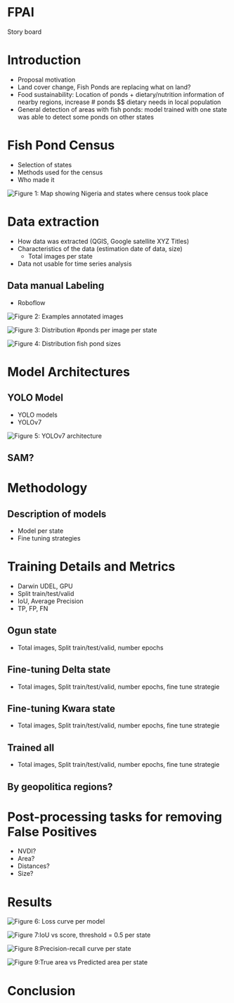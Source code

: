 # FPAI

Story board

# Introduction 

  - Proposal motivation
  - Land cover change, Fish Ponds are replacing what on land?
  - Food sustainability: Location of ponds + dietary/nutrition information of nearby regions, increase # ponds $$ dietary needs in local population
  - General detection of areas with fish ponds: model trained with one state was able to detect some ponds on other states

# Fish Pond Census
  - Selection of states
  - Methods used for the census
  - Who made it
    
  ![Figure 1: Map showing Nigeria and states where census took place](images/census.png)

# Data extraction
  - How data was extracted (QGIS, Google satellite XYZ Titles)
  - Characteristics of the data (estimation date of data, size)
    - Total images per state
  - Data not usable for time series analysis

## Data manual Labeling
  - Roboflow
    
![Figure 2: Examples annotated images](images/roboflow_annotations.png)

![Figure 3: Distribution #ponds per image per state](images/dist_ponds_state.png)

![Figure 4: Distribution fish pond sizes](images/dist_ponds_size.png)

# Model Architectures 
## YOLO Model
  - YOLO models
  - YOLOv7
    
  ![Figure 5: YOLOv7 architecture](images/yolov7_arch.png)
## SAM?

# Methodology
## Description of models
  - Model per state
  - Fine tuning strategies

# Training Details and Metrics
  - Darwin UDEL, GPU
  - Split train/test/valid
  - IoU, Average Precision
  - TP, FP, FN

## Ogun state
  - Total images, Split train/test/valid, number epochs
## Fine-tuning Delta state
  - Total images, Split train/test/valid, number epochs, fine tune strategie
## Fine-tuning Kwara state
  - Total images, Split train/test/valid, number epochs, fine tune strategie
## Trained all
  - Total images, Split train/test/valid, number epochs, fine tune strategie
## By geopolitica regions?

# Post-processing tasks for removing False Positives
  - NVDI?
  - Area?
  - Distances?
  - Size?

# Results

![Figure 6: Loss curve per model](images/loss_curve.png)

![Figure 7:IoU vs score, threshold = 0.5 per state](images/iou_vs_score.png)

![Figure 8:Precision-recall curve per state](images/precision-recall.png)

![Figure 9:True area vs Predicted area per state](images/true_predicted_area.png)

# Conclusion






  



